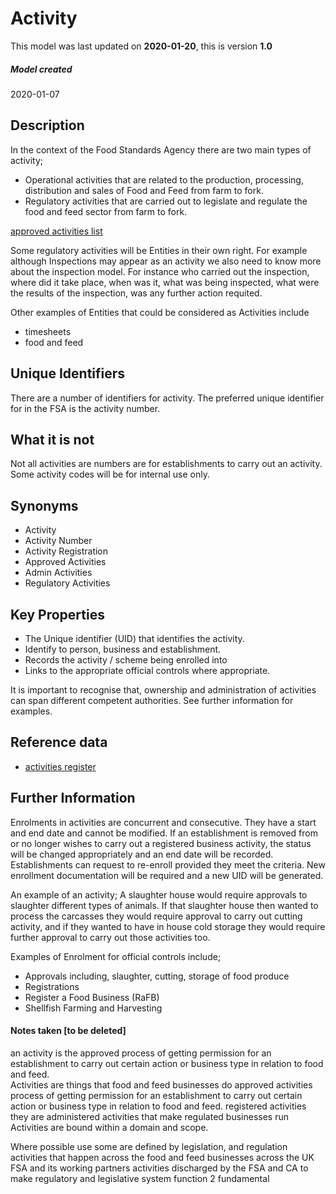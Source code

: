 # Activity

This model was last updated on **2020-01-20**, this is version **1.0**

##### Model created
2020-01-07

## Description
In the context of the Food Standards Agency there are two main types of activity;
*   Operational activities that are related to the production, processing, distribution and sales of Food and Feed from farm to fork.
*   Regulatory activities that are carried out to legislate and regulate the food and feed sector from farm to fork.

[approved activities list](https://data.food.gov.uk/codes/organisation/_activities)

Some regulatory activities will be Entities in their own right.  For example although Inspections may appear as an activity we also need to know more about the inspection model. For instance who carried out the inspection, where did it take place, when was it, what was being inspected, what were the results of the inspection, was any further action requited.

Other examples of Entities that could be considered as Activities include
*   timesheets
*   food and feed

## Unique Identifiers
There are a number of identifiers for activity. The preferred unique identifier for in the FSA is the activity number.

## What it is not
Not all activities are  numbers are for establishments to carry out an activity.  Some activity codes will be for internal use only.

## Synonyms
*   Activity
*   Activity Number
*   Activity Registration
*   Approved Activities
*   Admin Activities
*   Regulatory Activities

## Key Properties
*   The Unique identifier (UID) that identifies the activity.
*   Identify to person, business and establishment.
*   Records the activity / scheme being enrolled into
*   Links to the appropriate official controls where appropriate.

It is important to recognise that, ownership and administration of activities can span different competent authorities. See further information for examples.  

## Reference data
*   [activities register](https://data.food.gov.uk/codes/organisation/_activities)

## Further Information

Enrolments in activities are concurrent and consecutive.  They have a start and end date and cannot be modified. If an establishment is removed from or no longer wishes to carry out a registered business activity, the status will be changed appropriately and an end date will be recorded.  Establishments can request to re-enroll provided they meet the criteria.  New enrollment documentation will be required and a new UID will be generated.  

An example of an activity; A slaughter house would require approvals to slaughter different types of animals.  If that slaughter house then wanted to process the carcasses they would require approval to carry out cutting activity, and if they wanted to have in house cold storage they would require further approval to carry out those activities too.

Examples of Enrolment for official controls include;
*   Approvals including, slaughter, cutting, storage of food produce
*   Registrations
*   Register a Food Business (RaFB)
*   Shellfish Farming and Harvesting


#### Notes taken [to be deleted]
an activity is the approved process of getting permission for an establishment to carry out certain action or business type in relation to food and feed.  
Activities are things that food and feed businesses do
approved activities process of getting permission for an establishment to carry out certain action or business type in relation to food and feed.
registered activities they are administered activities that make regulated businesses run
Activities are bound within a domain and scope.

Where possible use some are defined by legislation, and regulation
activities that happen across the food and feed businesses across the UK FSA and its working partners
activities discharged by the FSA and CA to make regulatory and legislative system function
2 fundamental

